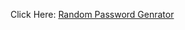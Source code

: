 Click Here: <a href="https://legendryflyer.github.io/Random-Password-Genrator/">Random Password Genrator</a>
